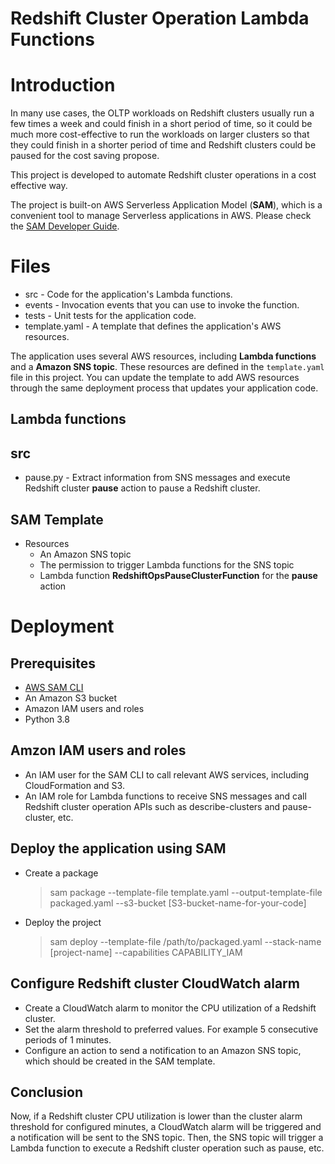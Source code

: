 
# Redshift Cluster Operation Lambda Functions

# Introduction  

In many use cases, the OLTP workloads on Redshift clusters usually run a few times a week and could finish in a short period of time, so it could be much more cost-effective to run the workloads on larger clusters so that they could finish in a shorter period of time and Redshift clusters could be paused for the cost saving propose.

This project is developed to automate Redshift cluster operations in a cost effective way.

The project is built-on AWS Serverless Application Model (**SAM**), which is a convenient tool to manage Serverless applications in AWS. Please check the [SAM Developer Guide](https://docs.aws.amazon.com/serverless-application-model/latest/developerguide/what-is-sam.html).

# Files

- src - Code for the application's Lambda functions.
- events - Invocation events that you can use to invoke the function.
- tests - Unit tests for the application code.
- template.yaml - A template that defines the application's AWS resources.

The application uses several AWS resources, including **Lambda functions** and a **Amazon SNS topic**. These resources are defined in the `template.yaml` file in this project. You can update the template to add AWS resources through the same deployment process that updates your application code.

## Lambda functions

## src
- pause.py - Extract information from SNS messages and execute Redshift cluster **pause** action to pause a Redshift cluster.

## SAM Template
- Resources
  - An Amazon SNS topic
  - The permission to trigger Lambda functions for the SNS topic
  - Lambda function **RedshiftOpsPauseClusterFunction** for the **pause** action

# Deployment

## Prerequisites
- [AWS SAM CLI](https://docs.aws.amazon.com/serverless-application-model/latest/developerguide/serverless-sam-cli-install.html)
- An Amazon S3 bucket
- Amazon IAM users and roles
- Python 3.8

## Amzon IAM users and roles
- An IAM user for the SAM CLI to call relevant AWS services, including CloudFormation and S3.
- An IAM role for Lambda functions to receive SNS messages and call Redshift cluster operation APIs such as describe-clusters and pause-cluster, etc.

## Deploy the application using SAM
- Create a package
  > sam package --template-file template.yaml --output-template-file packaged.yaml --s3-bucket [S3-bucket-name-for-your-code]
  
- Deploy the project
  > sam deploy --template-file /path/to/packaged.yaml --stack-name [project-name] --capabilities CAPABILITY_IAM

## Configure Redshift cluster CloudWatch alarm
- Create a CloudWatch alarm to monitor the CPU utilization of a Redshift cluster.
- Set the alarm threshold to preferred values. For example 5 consecutive periods of 1 minutes.
- Configure an action to send a notification to an Amazon SNS topic, which should be created in the SAM template.

## Conclusion
Now, if a Redshift cluster CPU utilization is lower than the cluster alarm threshold for configured minutes, a CloudWatch alarm will be triggered and a notification will be sent to the SNS topic. Then, the SNS topic will trigger a Lambda function to execute a Redshift cluster operation such as pause, etc.